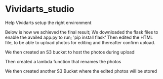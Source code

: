 # Vividarts_studio
 Help Vividarts setup the right environment

 Below is how we achieved the final result;
 We downloaded the flask files to enable the availed app.py to run;
      'pip install flask'
Then edited the HTML file, to be able to upload photos for editing and thereafter confirm upload.

We then created an S3 bucket to host the photos during upload

Then created a lambda function that renames the photos

We then created another S3 Bucket where the edited photos will be stored

